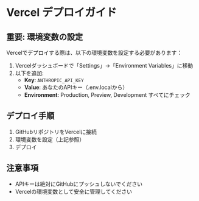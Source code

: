 # Vercel デプロイガイド

## 重要: 環境変数の設定

Vercelでデプロイする際は、以下の環境変数を設定する必要があります：

1. Vercelダッシュボードで「Settings」→「Environment Variables」に移動
2. 以下を追加:
   - **Key**: `ANTHROPIC_API_KEY`
   - **Value**: あなたのAPIキー（.env.localから）
   - **Environment**: Production, Preview, Development すべてにチェック

## デプロイ手順

1. GitHubリポジトリをVercelに接続
2. 環境変数を設定（上記参照）
3. デプロイ

## 注意事項

- APIキーは絶対にGitHubにプッシュしないでください
- Vercelの環境変数として安全に管理してください